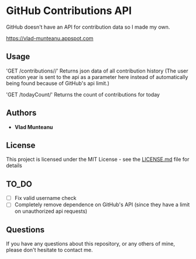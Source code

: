 # GitHub Contributions API

GitHub doesn't have an API for contribution data so I made my own.

https://vlad-munteanu.appspot.com

## Usage

'GET /contributions/<username>/<userCreationYear>'
Returns json data of all contribution history
(The user creation year is sent to the api as a parameter here instead of automatically being found because of GitHub's api limit.)

'GET /todayCount/<username>'
Returns the count of contributions for today

## Authors

- **Vlad Munteanu**

## License

This project is licensed under the MIT License - see the [LICENSE.md](LICENSE) file for details

## TO_DO

- [ ] Fix valid username check
- [ ] Completely remove dependence on GitHub's API (since they have a limit on unauthorized api requests)

## Questions

If you have any questions about this repository, or any others of mine, please
don't hesitate to contact me.
